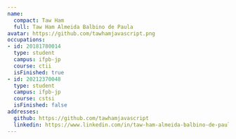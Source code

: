 ```yaml
---
name:
  compact: Taw Ham
  full: Taw Ham Almeida Balbino de Paula
avatar: https://github.com/tawhamjavascript.png
occupations:
- id: 20181780014
  type: student
  campus: ifpb-jp
  course: ctii
  isFinished: true
- id: 20212370048
  type: student
  campus: ifpb-jp
  course: cstsi
  isFinished: false
addresses:
  github: https://github.com/tawhamjavascript
  linkedin: https://www.linkedin.com/in/taw-ham-almeida-balbino-de-paula-117691218/
---
```

